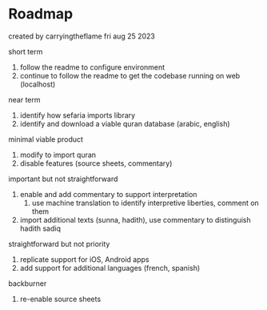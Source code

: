 Roadmap
=======
created by carryingtheflame fri aug 25 2023

short term
1. follow the readme to configure environment
1. continue to follow the readme to get the codebase running on web (localhost)

near term
1. identify how sefaria imports library
1. identify and download a viable quran database (arabic, english)

minimal viable product
1. modify to import quran
1. disable features (source sheets, commentary)

important but not straightforward
1. enable and add commentary to support interpretation
    1. use machine translation to identify interpretive liberties, comment on them
1. import additional texts (sunna, hadith), use commentary to distinguish hadith sadiq

straightforward but not priority
1. replicate support for iOS, Android apps
1. add support for additional languages (french, spanish)

backburner
1. re-enable source sheets
